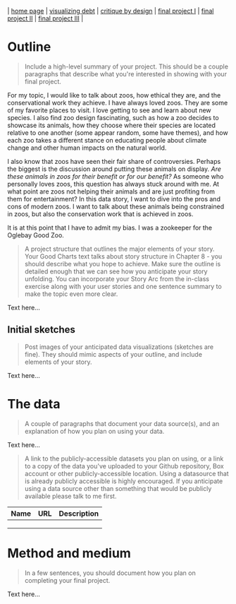 | [home page](https://cmustudent.github.io/tswd-portfolio-templates/) | [visualizing debt](visualizing-government-debt) | [critique by design](critique-by-design) | [final project I](final-project-part-one) | [final project II](final-project-part-two) | [final project III](final-project-part-three) |

# Outline
> Include a high-level summary of your project.  This should be a couple paragraphs that describe what you're interested in showing with your final project. 
 
For my topic, I would like to talk about zoos, how ethical they are, and the conservational work they achieve. I have always loved zoos. They are some of my favorite places to visit. I love getting to see and learn about new species. I also find zoo design fascinating, such as how a zoo decides to showcase its animals, how they choose where their species are located relative to one another (some appear random, some have themes), and how each zoo takes a different stance on educating people about climate change and other human impacts on the natural world.

I also know that zoos have seen their fair share of controversies. Perhaps the biggest is the discussion around putting these animals on display. _Are these animals in zoos for their benefit or for our benefit?_ As someone who personally loves zoos, this question has always stuck around with me. At what point are zoos not helping their animals and are just profiting from them for entertainment? In this data story, I want to dive into the pros and cons of modern zoos. I want to talk about these animals being constrained in zoos, but also the conservation work that is achieved in zoos.

It is at this point that I have to admit my bias. I was a zookeeper for the Oglebay Good Zoo.

> A project structure that outlines the major elements of your story.  Your Good Charts text talks about story structure in Chapter 8 - you should describe what you hope to achieve.  Make sure the outline is detailed enough that we can see how you anticipate your story unfolding.  You can incorporate your Story Arc from the in-class exercise along with your user stories and one sentence summary to make the topic even more clear. 

Text here...

## Initial sketches
> Post images of your anticipated data visualizations (sketches are fine). They should mimic aspects of your outline, and include elements of your story.  

Text here...

# The data
> A couple of paragraphs that document your data source(s), and an explanation of how you plan on using your data. 

Text here...

> A link to the publicly-accessible datasets you plan on using, or a link to a copy of the data you've uploaded to your Github repository, Box account or other publicly-accessible location. Using a datasource that is already publicly accessible is highly encouraged.  If you anticipate using a data source other than something that would be publicly available please talk to me first. 

| Name | URL | Description |
|------|-----|-------------|
|      |     |             |
|      |     |             |
|      |     |             |

# Method and medium
> In a few sentences, you should document how you plan on completing your final project. 

Text here...

